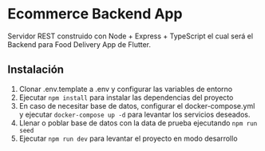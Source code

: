# Ecommerce Backend App

Servidor REST construido con Node + Express + TypeScript el cual será el Backend para Food Delivery App de Flutter.

## Instalación

1. Clonar .env.template a .env y configurar las variables de entorno
2. Ejecutar `npm install` para instalar las dependencias del proyecto
3. En caso de necesitar base de datos, configurar el docker-compose.yml y ejecutar `docker-compose up -d` para levantar los servicios deseados.
4. Llenar o poblar base de datos con la data de prueba ejecutando `npm run seed` 
5. Ejecutar `npm run dev` para levantar el proyecto en modo desarrollo

